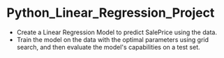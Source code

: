 # Python_Linear_Regression_Project
* Create a Linear Regression Model to predict SalePrice using the data. 
* Train the model on the data with the optimal parameters using grid search, and then evaluate the model's capabilities on a test set.
